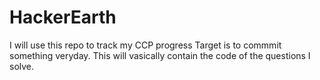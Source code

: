 # HackerEarth
I will use this repo to track my CCP progress
Target is to commmit something veryday.
This will vasically contain the code of the questions I solve.
